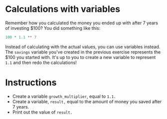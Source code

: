 # Calculations with variables
Remember how you calculated the money you ended up with after 7 years of investing $100? You did something like this:

```python
100 * 1.1 ** 7
```

Instead of calculating with the actual values, you can use variables instead. The `savings` variable you've created in the previous exercise represents the $100 you started with. It's up to you to create a new variable to represent `1.1` and then redo the calculations!

# Instructions
- Create a variable `growth_multiplier`, equal to `1.1.`
- Create a variable, `result,` equal to the amount of money you saved after 7 years.
- Print out the value of `result.`
